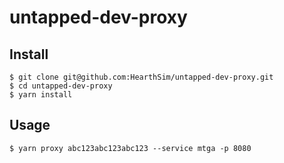 # untapped-dev-proxy

## Install

```
$ git clone git@github.com:HearthSim/untapped-dev-proxy.git
$ cd untapped-dev-proxy
$ yarn install
```

## Usage

```
$ yarn proxy abc123abc123abc123 --service mtga -p 8080
```
